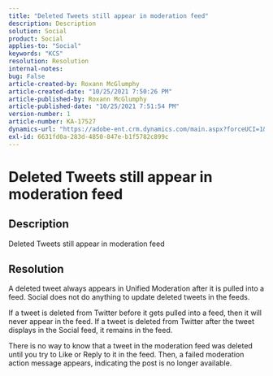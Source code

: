 ```yaml
---
title: "Deleted Tweets still appear in moderation feed"
description: Description
solution: Social
product: Social
applies-to: "Social"
keywords: "KCS"
resolution: Resolution
internal-notes: 
bug: False
article-created-by: Roxann McGlumphy
article-created-date: "10/25/2021 7:50:26 PM"
article-published-by: Roxann McGlumphy
article-published-date: "10/25/2021 7:51:54 PM"
version-number: 1
article-number: KA-17527
dynamics-url: "https://adobe-ent.crm.dynamics.com/main.aspx?forceUCI=1&pagetype=entityrecord&etn=knowledgearticle&id=4d279fc8-cc35-ec11-b6e6-000d3a3485ea"
exl-id: 6631fd0a-283d-4850-847e-b1f5782c899c
---
```

# Deleted Tweets still appear in moderation feed

## Description

Deleted Tweets still appear in moderation feed

## Resolution


A deleted tweet always appears in Unified Moderation after it is pulled into a feed. Social does not do anything to update deleted tweets in the feeds.

If a tweet is deleted from Twitter before it gets pulled into a feed, then it will never appear in the feed. If a tweet is deleted from Twitter after the tweet displays in the Social feed, it remains in the feed.

There is no way to know that a tweet in the moderation feed was deleted until you try to Like or Reply to it in the feed. Then, a failed moderation action message appears, indicating the post is no longer available.
